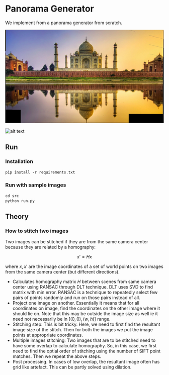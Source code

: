 
# Panorama Generator
We implement from a panorama generator from scratch.

![alt text](src/results/mosaic_set2.jpg)

![alt text](src/results/mosaic_set1.jpg)

## Run
### Installation
```
pip install -r requirements.txt
```

### Run with sample images
```
cd src
python run.py
```

## Theory
### How to stitch two images

Two images can be stitched if they are from the same camera center because they are related by a homography:

$$
x' = Hx
$$

where $x, x'$ are the image coordinates of a set of world points on two images from the same camera center (but different directions).

- Calculates homography matrix $H$ between scenes from same camera center using RANSAC through DLT technique. DLT uses SVD to find matrix with min error. RANSAC is a technique to repeatedly select few pairs of points randomly and run on those pairs instead of all. 
- Project one image on another. Essentially it means that for all coordinates on image, find the coordinates on the other image where it should lie on. Note that this may be outside the image size as well ie it need not necessarily be in $[(0,0),(w,h)]$ range.
- Stitching step: This is bit tricky. Here, we need to first find the resultant image size of the stitch. Then for both the images we put the image points at appropriate coordinates.
- Multiple images stitching: Two images that are to be stitched need to have some overlap to calculate homography. So, in this case, we first need to find the optial order of stitching using the number of SIFT point matches. Then we repeat the above steps.
- Post processing. In cases of low overlap, the resultant image often has grid like artefact. This can be partly solved using dilation.



